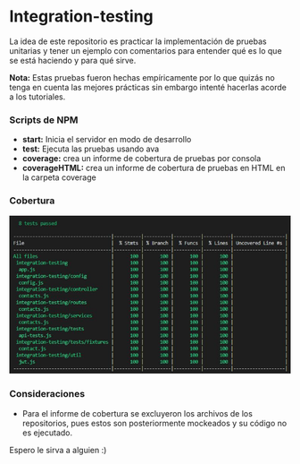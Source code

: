 
# Integration-testing

La idea de este repositorio es practicar la implementación de pruebas unitarias y tener un ejemplo con comentarios para entender qué es lo que se está haciendo y para qué sirve.

**Nota:** Estas pruebas fueron hechas empíricamente por lo que quizás no tenga en cuenta las mejores prácticas sin embargo intenté hacerlas acorde a los tutoriales.

### Scripts de NPM
- **start:** Inicia el servidor en modo de desarrollo
- **test:** Ejecuta las pruebas usando ava
- **coverage:** crea un informe de cobertura de pruebas por consola
- **coverageHTML:** crea un informe de cobertura de pruebas en HTML en la carpeta coverage

### Cobertura

[![Informe de cobertura](https://github.com/diegoxdc99/integration-testing/blob/master/Coverage.JPG?raw=true "Informe de cobertura")](https://github.com/diegoxdc99/integration-testing/blob/master/Coverage.JPG?raw=true "Informe de cobertura")

### Consideraciones

- Para el informe de cobertura se excluyeron los archivos de los repositorios, pues estos son posteriormente mockeados y su código no es ejecutado.

Espero le sirva a alguien :)
